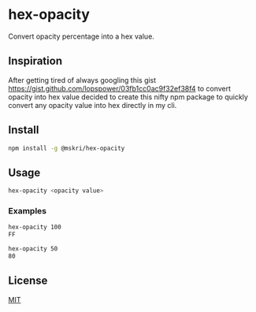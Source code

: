 # hex-opacity

Convert opacity percentage into a hex value.

## Inspiration

After getting tired of always googling this gist https://gist.github.com/lopspower/03fb1cc0ac9f32ef38f4 to convert opacity into hex value decided to create this nifty npm package to quickly convert any opacity value into hex directly in my cli.

## Install

```bash
npm install -g @mskri/hex-opacity
```

## Usage

```bash
hex-opacity <opacity value>
```

### Examples

```bash
hex-opacity 100
FF

hex-opacity 50
80
```

## License

[MIT](https://github.com/mskri/hex-opacity/blob/master/LICENSE)

